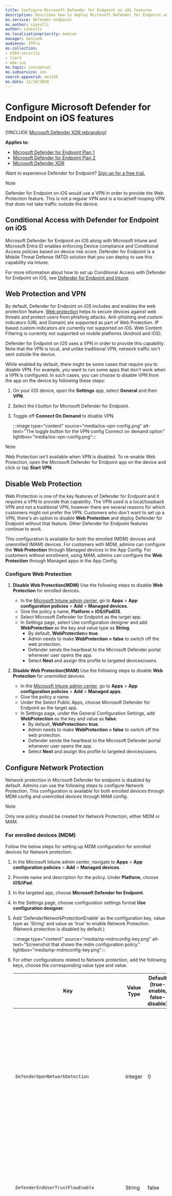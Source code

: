 ```yaml
---
title: Configure Microsoft Defender for Endpoint on iOS features
description: Describes how to deploy Microsoft Defender for Endpoint on iOS features.
ms.service: defender-endpoint
ms.author: siosulli
author: siosulli
ms.localizationpriority: medium
manager: deniseb
audience: ITPro
ms.collection: 
- m365-security
- tier3
- mde-ios
ms.topic: conceptual
ms.subservice: ios
search.appverid: met150
ms.date: 12/18/2020
---
```


# Configure Microsoft Defender for Endpoint on iOS features

[!INCLUDE [Microsoft Defender XDR rebranding](../includes/microsoft-defender.md)]

**Applies to:**

- [Microsoft Defender for Endpoint Plan 1](https://go.microsoft.com/fwlink/p/?linkid=2154037)
- [Microsoft Defender for Endpoint Plan 2](https://go.microsoft.com/fwlink/p/?linkid=2154037)
- [Microsoft Defender XDR](https://go.microsoft.com/fwlink/?linkid=2118804)

Want to experience Defender for Endpoint? [Sign up for a free trial.](https://signup.microsoft.com/create-account/signup?products=7f379fee-c4f9-4278-b0a1-e4c8c2fcdf7e&ru=https://aka.ms/MDEp2OpenTrial?ocid=docs-wdatp-exposedapis-abovefoldlink)

> [!NOTE]
> Defender for Endpoint on iOS would use a VPN in order to provide the Web Protection feature. This is not a regular VPN and is a local/self-looping VPN that does not take traffic outside the device.

## Conditional Access with Defender for Endpoint on iOS

Microsoft Defender for Endpoint on iOS along with Microsoft Intune and Microsoft Entra ID enables enforcing Device compliance and Conditional Access policies based on device risk score. Defender for Endpoint is a Mobile Threat Defense (MTD) solution that you can deploy to use this capability via Intune.

For more information about how to set up Conditional Access with Defender for Endpoint on iOS, see [Defender for Endpoint and Intune](/mem/intune/protect/advanced-threat-protection).

## Web Protection and VPN

By default, Defender for Endpoint on iOS includes and enables the web protection feature. [Web protection](web-protection-overview.md) helps to secure devices against web threats and protect users from phishing attacks. Anti-phishing and custom indicators (URL and Domain) are supported as part of Web Protection. IP based custom indicators are currently not supported on iOS. Web Content Filtering is currently not supported on mobile platforms (Android and iOS).

Defender for Endpoint on iOS uses a VPN in order to provide this capability. Note that the VPN is local, and unlike traditional VPN, network traffic isn't sent outside the device.

While enabled by default, there might be some cases that require you to disable VPN. For example, you want to run some apps that don't work when a VPN is configured. In such cases, you can choose to disable VPN from the app on the device by following these steps:

1. On your iOS device, open the **Settings** app, select **General** and then **VPN**.

2. Select the **i** button for Microsoft Defender for Endpoint.

3. Toggle off **Connect On Demand** to disable VPN.

   :::image type="content" source="media/ios-vpn-config.png" alt-text="The toggle button for the VPN config Connect on demand option" lightbox="media/ios-vpn-config.png":::

> [!NOTE]
> Web Protection isn't available when VPN is disabled. To re-enable Web Protection, open the Microsoft Defender for Endpoint app on the device and click or tap **Start VPN**.

## Disable Web Protection

Web Protection is one of the key features of Defender for Endpoint and it requires a VPN to provide that capability. The VPN used is a local/loopback VPN and not a traditional VPN, however there are several reasons for which customers might not prefer the VPN. Customers who don't want to set up a VPN, there's an option to disable **Web Protection** and deploy Defender for Endpoint without that feature. Other Defender for Endpoint features continue to work.

This configuration is available for both the enrolled (MDM) devices and unenrolled (MAM) devices. For customers with MDM, admins can configure the **Web Protection** through Managed devices in the App Config. For customers without enrollment, using MAM, admins can configure the **Web Protection** through Managed apps in the App Config.

### Configure Web Protection

1. **Disable Web Protection(MDM)** Use the following steps to disable **Web Protection** for enrolled devices.

    - In the [Microsoft Intune admin center](https://go.microsoft.com/fwlink/?linkid=2109431), go to **Apps** \> **App configuration policies** \> **Add** \> **Managed devices**.
    - Give the policy a name, **Platform \> iOS/iPadOS**.
    - Select Microsoft Defender for Endpoint as the target app.
    - In Settings page, select Use configuration designer and add **WebProtection** as the key and value type as **String**.
        - By default, **WebProtection= true**.
        - Admin needs to make **WebProtection = false** to switch off the web protection.
        - Defender sends the heartbeat to the Microsoft Defender portal whenever user opens the app.
        - Select **Next** and assign this profile to targeted devices/users.

1. **Disable Web Protection(MAM)** Use the following steps to disable **Web Protection** for unenrolled devices.

    - In the [Microsoft Intune admin center](https://go.microsoft.com/fwlink/?linkid=2109431), go to **Apps** \> **App configuration policies** \> **Add** \> **Managed apps**.
    - Give the policy a name.
    - Under the Select Public Apps, choose Microsoft Defender for Endpoint as the target app.
    - In Settings page, under the General Configuration Settings, add **WebProtection** as the key and value as **false**.
        - By default, **WebProtection= true**.
        - Admin needs to make **WebProtection = false** to switch off the web protection.
        - Defender sends the heartbeat to the Microsoft Defender portal whenever user opens the app.
        - Select **Next** and assign this profile to targeted devices/users.

## Configure Network Protection

Network protection in Microsoft Defender for endpoint is disabled by default. Admins can use the following steps to configure Network Protection. This configuration is available for both enrolled devices through MDM config and unenrolled devices through MAM config.

> [!NOTE]
> Only one policy should be created for Network Protection, either MDM or MAM.

### For enrolled devices (MDM)

Follow the below steps for setting up MDM configuration for enrolled devices for Network protection.

1. In the Microsoft Intune admin center, navigate to **Apps** \> **App configuration policies** \> **Add** \> **Managed devices**.

2. Provide name and description for the policy. Under **Platform**, choose **iOS/iPad**.

3. In the targeted app, choose **Microsoft Defender for Endpoint**.

4. In the Settings page, choose configuration settings format **Use configuration designer**.

5. Add 'DefenderNetworkProtectionEnable' as the configuration key, value type as 'String' and value as 'true' to enable Network Protection. (Network protection is disabled by default.)

   :::image type="content" source="media/np-mdmconfig-key.png" alt-text="Screenshot that shows the mdm configuration policy." lightbox="media/np-mdmconfig-key.png":::

6. For other configurations related to Network protection, add the following keys, choose the corresponding value type and value.

   | Key | Value Type | Default (true-enable, false-disable) | Description |
   | --- | --- | --- | --- |
   | `DefenderOpenNetworkDetection` | Integer | 0 | 1 - Audit, 0 - Disable(default), 2 - Enable. This setting is managed by an IT Admin to audit, disable, or enable open network detection, respectively. In 'Audit' mode, alerts is sent only to the ATP portal with no end-user experience. For end-user experience, set the config to 'Enable' mode.|
   | `DefenderEndUserTrustFlowEnable` | String | false | true - enable, false - disable; This setting is used by IT admins to enable or disable the end user in-app experience to trust and untrust the unsecure and suspicious networks. |
   | `DefenderNetworkProtectionAutoRemediation` | String | true | true - enable, false - disable; This setting is used by the IT admin to enable or disable the remediation alerts that are sent when a user performs remediation activities like switching to safer WIFI access points or deleting suspicious certificates detected by Defender. |
   | `DefenderNetworkProtectionPrivacy` | String | true | true - enable, false - disable; This setting is managed by IT admin to enable or disable privacy in network protection. |

7. In the Assignments section, admin can choose groups of users to include and exclude from the policy.

8. Review and create the configuration policy.

### For unenrolled devices (MAM)

Follow the below steps for setting up MAM config for unenrolled devices for Network protection (Authenticator device registration is required for MAM configuration) in iOS devices. Network Protection initialization requires the end user to open the app once.

1. In the Microsoft Intune admin center, navigate to **Apps** \> **App configuration policies** \> **Add** \> **Managed apps** \> **Create a new App configuration policy**.

   :::image type="content" source="media/addiosconfig.png" alt-text="Add configuration policy." lightbox="media/addiosconfig.png":::

2. Provide a name and description to uniquely identify the policy. Then select **Select Public apps**, and choose **Microsoft Defender for Platform iOS/iPadOS**.

   :::image type="content" source="media/nameiosconfig.png" alt-text="Name the configuration." lightbox="media/nameiosconfig.png":::

3. On the Settings page, add **DefenderNetworkProtectionEnable** as the key and the value as `true` to enable network protection. (Network protection is disabled by default.)

   :::image type="content" source="media/addiosconfigvalue.png" alt-text="Add configuration value." lightbox="media/addiosconfigvalue.png":::

4. For other configurations related to network protection, add the following keys and appropriate corresponding value.

    |Key| Default (true - enable, false - disable)|Description|
    |---|---|---|
    |`DefenderOpenNetworkDetection`|0| 1 - Audit, 0 - Disable (default), 2 - Enable. This setting is managed by an IT admin to enable, audit, or disable open network detection. In Audit mode, alerts are sent only to the ATP portal with no user side experience. For user experience, set the config to "Enable" mode.|
    |`DefenderEndUserTrustFlowEnable`| false | true - enable, false - disable; This setting is used by IT admins to enable or disable the end user in-app experience to trust and untrust the unsecure and suspicious networks.|
    |`DefenderNetworkProtectionAutoRemediation`| true |true - enable, false - disable; This setting is used by the IT admin to enable or disable the remediation alerts that are sent when a user performs remediation activities like switching to safer WIFI access points or deleting suspicious certificates detected by Defender.|
    |`DefenderNetworkProtectionPrivacy`| true |true - enable, false - disable; This setting is managed by IT admin to enable or disable privacy in network protection.|
  
5. In the **Assignments** section, an admin can choose groups of users to include and exclude from the policy.

   :::image type="content" source="media/assigniosconfig.png" alt-text="Assign configuration." lightbox="media/assigniosconfig.png":::

6. Review and create the configuration policy.

## Coexistence of multiple VPN profiles

Apple iOS doesn't support multiple device-wide VPNs to be active simultaneously. While multiple VPN profiles can exist on the device, only one VPN can be active at a time.

## Configure Microsoft Defender for Endpoint risk signal in app protection policy (MAM)

Microsoft Defender for Endpoint on iOS enables the App Protection Policy scenario. End-users can install the latest version of the app directly from the Apple app store. Ensure the device is registered to Authenticator with the same account being used to onboard in Defender for successful MAM registration.

Microsoft Defender for Endpoint can be configured to send threat signals to be used in App Protection Policies (APP, also known as MAM) on iOS/iPadOS. With this capability, you can use Microsoft Defender for Endpoint to protect access to corporate data from unenrolled devices as well.

Follow the steps in the following link to set up app protection policies with Microsoft Defender for Endpoint [Configure Defender risk signals in app protection policy (MAM)](ios-install-unmanaged.md)

For more details on MAM or app protection policy, see [iOS app protection policy settings](/mem/intune/apps/app-protection-policy-settings-ios).

## Privacy Controls

Microsoft Defender for Endpoint on iOS enables Privacy Controls for both the Admins and the End Users. This includes the controls for enrolled (MDM) and unenrolled (MAM) devices.

For Customers with MDM, admins can configure the Privacy Controls through Managed devices in the App Config. For Customers without enrollment, using MAM, admins can configure the Privacy Controls through Managed apps in the App Config. End Users will also have the ability to configure the Privacy Settings from the Defender App settings.

### Configure privacy in phish alert report

Customers can now enable privacy control for the phish report sent by Microsoft Defender for Endpoint on iOS so that the domain name isn't included as part of a phish alert whenever a phish website is detected and blocked by Microsoft Defender for Endpoint.

1. **Admin Privacy Controls (MDM)** Use the following steps to enable privacy and not collect the domain name as part of the phish alert report for enrolled devices.

   1. In the [Microsoft Intune admin center](https://go.microsoft.com/fwlink/?linkid=2109431), go to **Apps** \> **App configuration policies** \> **Add** \> **Managed devices**.

   2. Give the policy a name, **Platform \> iOS/iPadOS**, select the profile type.

   3. Select **Microsoft Defender for Endpoint** as the target app.

   4. On the Settings page, select **Use configuration designer** and add **DefenderExcludeURLInReport** as the key and value type as **Boolean**.

      - To enable privacy and not collect the domain name, enter the value as `true` and assign this policy to users. By default, this value is set to `false`.
      - For users with key set as `true`, the phish alert doesn't contain the domain name information whenever a malicious site is detected and blocked by Defender for Endpoint.

   5. Select **Next** and assign this profile to targeted devices/users.

2. **Admin Privacy Controls (MAM)** Use the following steps to enable privacy and not collect the domain name as part of the phish alert report for unenrolled devices.

   1. In the [Microsoft Intune admin center](https://go.microsoft.com/fwlink/?linkid=2109431), go to **Apps** \> **App configuration policies** \> **Add** \> **Managed apps**.

   2. Give the policy a name.

   3. Under **Select Public Apps**, choose **Microsoft Defender for Endpoint** as the target app.

   4. On the Settings page, under the **General Configuration Settings**, add **DefenderExcludeURLInReport** as the key and value as `true`.

      - To enable privacy and not collect the domain name, enter the value as `true` and assign this policy to users. By default, this value is set to `false`.
      - For users with key set as `true`, the phish alert doesn't contain the domain name information whenever a malicious site is detected and blocked by Defender for Endpoint.

   5. Select **Next** and assign this profile to targeted devices/users.

3. **End User Privacy Controls** These controls help the end user to configure the information shared to their organization.

   For Supervised devices, End User controls aren't visible. Your admin decides and controls the settings. However, for Unsupervised devices, the control is displayed under the **Settings \> Privacy**.

   - Users see a toggle for **Unsafe Site Info**.
   - This toggle is only visible if Admin has set **DefenderExcludeURLInReport = true**.
   - If enabled by an Admin, Users can decide if they want to send the unsafe site info to their Organization or not.
   - By default, it's set to `false`. The unsafe site information isn't sent.
   - If user toggles it to `true`, the unsafe site details are sent.

Turning the above privacy controls on or off doesn't impact the device compliance check or conditional access.

> [!NOTE]
> On Supervised devices with the configuration profile, Microsoft Defender for Endpoint can access the entire URL and if it is found to be phishing, it is blocked.
> On an Unsupervised device, Microsoft Defender for Endpoint has access to only the domain name, and if the domain is not a phishing URL, it won't be blocked.

## Optional Permissions

Microsoft Defender for Endpoint on iOS enables **Optional Permissions** in the onboarding flow. Currently the permissions required by Defender for Endpoint are mandatory in the onboarding flow. With this feature, admins can deploy Defender for Endpoint on BYOD devices without enforcing the mandatory **VPN Permission** during onboarding. End users can onboard the app without the mandatory permissions and can later review these permissions. This feature is currently present only for enrolled devices (MDM).

### Configure Optional Permission

1. **Admin flow (MDM)** Use the following steps to enable **Optional VPN** permission for enrolled devices.

    - In the [Microsoft Intune admin center](https://go.microsoft.com/fwlink/?linkid=2109431), go to **Apps** \> **App configuration policies** \> **Add** \> **Managed devices**.

    - Give the policy a name, select **Platform \> iOS/iPadOS**.

    - Select **Microsoft Defender for Endpoint** as the target app.

    - On the Settings page, select **Use configuration designer** and add **DefenderOptionalVPN** as the key and value type as **Boolean**.

      - To enable optional VPN permission, enter value as `true` and assign this policy to users. By default, this value is set to `false`.
      - For users with key set as `true`, the users are able to onboard the app without giving the VPN permission.

    - Select **Next** and assign this profile to targeted devices/users.

1. **End User flow** - User installs and opens the app to start the onboarding.
    - If an admin has set up optional permissions, then the user can **Skip** VPN permission and complete onboarding.
    - Even if the user has skipped VPN, the device is able to onboard, and a heartbeat is sent.
    - If VPN is disabled, web protection isn't active.
    - Later, the user can enable web protection from within the app, which installs the VPN configuration on the device.

> [!NOTE]
> **Optional Permission** is different from **Disable Web Protection**. Optional VPN Permission only helps to skip the permission during onboarding but its available for the end user to later review and enable it. While **Disable Web Protection** allows users to onboard the Defender for Endpoint app without the Web Protection. It cannot be enabled later.

## Jailbreak detection

Microsoft Defender for Endpoint has the capability of detecting unmanaged and managed devices that are jailbroken. These jailbreak checks are done periodically. If a device is detected as jailbroken, these events occur:

- **High**-risk alert is reported to the Microsoft Defender portal. If device Compliance and Conditional Access is set up based on device risk score, then the device is blocked from accessing corporate data.
- User data on app is cleared. When user opens the app after jailbreaking the VPN profile also is deleted and no web protection is offered.

### Configure compliance policy against jailbroken devices

To protect corporate data from being accessed on jailbroken iOS devices, we recommend that you set up the following compliance policy on Intune.

> [!NOTE]
> Jailbreak detection is a capability provided by Microsoft Defender for Endpoint on iOS. However, we recommend that you setup this policy as an additional layer of defense against jailbreak scenarios.

Follow the steps below to create a compliance policy against jailbroken devices.

1. In the [Microsoft Intune admin center](https://go.microsoft.com/fwlink/?linkid=2109431), go to **Devices** \> **Compliance policies** \> **Create Policy**. Select "iOS/iPadOS" as platform and select **Create**.

   :::image type="content" source="media/ios-jb-policy.png" alt-text="The Create Policy tab" lightbox="media/ios-jb-policy.png":::

2. Specify a name of the policy, such as *Compliance Policy for Jailbreak*.

3. In the compliance settings page, select to expand **Device Health** section and select **Block** for **Jailbroken devices** field.

   :::image type="content" source="media/ios-jb-settings.png" alt-text="The Compliance settings tab" lightbox="media/ios-jb-settings.png":::

4. In the **Actions for noncompliance** section, select the actions as per your requirements and select **Next**.

   :::image type="content" source="media/ios-jb-actions.png" alt-text="The Actions for noncompliance tab" lightbox="media/ios-jb-actions.png":::

5. In the **Assignments** section, select the user groups that you want to include for this policy and then select **Next**.

6. In the **Review+Create** section, verify that all the information entered is correct and then select **Create**.

## Configure custom indicators

Defender for Endpoint on iOS enables admins to configure custom indicators on iOS devices as well. For more information on how to configure custom indicators, see [Manage indicators](/microsoft-365/security/defender-endpoint/manage-indicators).

> [!NOTE]
> Defender for Endpoint on iOS supports creating custom indicators only for URLs and domains. IP based custom indicators is not supported on iOS.
>
> For iOS, no alerts are generated on Microsoft Defender XDR when the URL or domain set in the indicator is accessed.

## Configure vulnerability assessment of apps

Reducing cyber risk requires comprehensive risk-based vulnerability management to identify, assess, remediate, and track all your biggest vulnerabilities across your most critical assets, all in a single solution. Visit this [page](/defender-vulnerability-management/defender-vulnerability-management) to learn more about Microsoft Defender Vulnerability Management in Microsoft Defender for Endpoint.

Defender for Endpoint on iOS supports vulnerability assessments of OS and apps. Vulnerability assessment of iOS versions is available for both enrolled (MDM) and unenrolled (MAM) devices. Vulnerability assessment of apps is only for enrolled (MDM) devices. Admins can use the following steps to configure the vulnerability assessment of apps.

### On a Supervised Device

1. Ensure the device is configured in the [Supervised mode](ios-install.md#complete-deployment-for-supervised-devices).

1. To enable the feature in the [Microsoft Intune admin center](https://go.microsoft.com/fwlink/?linkid=2109431), go to **Endpoint Security** \> **Microsoft Defender for Endpoint** \> **Enable App sync for iOS/iPadOS devices**.

     :::image type="content" source="media/tvm-app-sync-toggle.png" alt-text="App sync toggleSup" lightbox="media/tvm-app-sync-toggle.png":::

> [!NOTE]
> To get the list of all the apps including unmanaged apps, the admin has to enable **Send full application inventory data on personally owned iOS/iPadOS devices** in the Intune Admin Portal for the supervised devices marked as "Personal".
> For the supervised devices marked as "Corporate" in the Intune Admin Portal, the admin need not enable **Send full application inventory data on personally owned iOS/iPadOS devices**.

### On an Unsupervised Device

1. To enable the feature in the [Microsoft Intune admin center](https://go.microsoft.com/fwlink/?linkid=2109431), go to **Endpoint Security** \> **Microsoft Defender for Endpoint** \> **Enable App sync for iOS/iPadOS devices**.

   :::image type="content" source="media/tvm-app-sync-toggle.png" alt-text="App sync toggle" lightbox="media/tvm-app-sync-toggle.png":::

1. To get the list of all the apps including unmanaged apps, enable the toggle **Send full application inventory data on personally owned iOS/iPadOS devices**.

    :::image type="content" source="media/tvm-full-app-data.png" alt-text="Full App Data" lightbox="media/tvm-full-app-data.png":::

1. Use the following steps to configure the privacy setting.
    - Go to **Apps** \> **App configuration policies** \> **Add** \> **Managed devices**.
    - Give the policy a name, **Platform** \> **iOS/iPadOS**.
    - Select **Microsoft Defender for Endpoint** as the target app.
    - In Settings page, select Use configuration designer and add **DefenderTVMPrivacyMode** as the key and value type as **String**.
        - To disable privacy and collect the list of apps installed, enter value as `False` and assign this policy to users. 
        - By default, this value is set to `True` for unsupervised devices.
        - For users with key set as `False`, Defender for Endpoint will send the list of apps installed on the device for vulnerability assessment.
    - Click **Next** and assign this profile to targeted devices/users.
    - Turning the above privacy controls on or off will not impact the device compliance check or conditional access.

1. Once the config is applied, end-user will need to open the app to **Approve** the privacy setting.
    - Privacy approval screen will come only for unsupervised devices.
    - Only if end-user approves the privacy, the app information is sent to the Defender for Endpoint console.

        :::image type="content" source="media/tvm-user-privacy2.png" alt-text="Screenshot of the end user privacy screen." lightbox="media/tvm-user-privacy2.png":::

Once the client versions are deployed to target iOS devices, the processing will start. Vulnerabilities found on those devices will start showing up in the Defender Vulnerability Management dashboard. The processing might take few hours (max 24 hours) to complete. Especially for the entire list of apps to show up in the software inventory.

> [!NOTE]
> If you're using SSL inspection solution within your iOS device, please allow list these domain names **securitycenter.windows.com** (in commercial environment) and **securitycenter.windows.us** (in GCC environment) for TVM feature to work.

## Disable sign out

Defender for Endpoint on iOS supports deployment without sign out button in the app to prevent users from signing out of the Defender app. This is important to prevent users from tampering the device. 

This configuration is available for both the enrolled (MDM) devices as well as unenrolled (MAM) devices. Admins can use the following steps to configure the Disable sign out

### Configure Disable sign out

**For enrolled devices(MDM)**

1. In the Microsoft Intune admin center, navigate to Apps \> App configuration policies \> Add \> Managed devices.
1. Give the policy a name, select Platform \> iOS/iPadOS
1. Select Microsoft Defender for Endpoint as the target app. 
1. In Settings page, select Use configuration designer and add **DisableSignOut** as the key and value type as **String**.
1. By default, DisableSignOut = false.
1. Admin needs to make **DisableSignOut = true** to disable the sign-out button in the app. Users will not see the sign out button once the policy is pushed.
1. Click Next and assign this policy to targeted devices/users.

**For unenrolled devices(MAM)**

1. In the Microsoft Intune admin center, navigate to Apps > App configuration policies > Add > Managed apps.
1. Give the policy a name.
1. Under the Select Public Apps, choose Microsoft Defender for Endpoint as the target app.
1. In Settings page, add **DisableSignOut** as the key and value as **true**, under the General Configuration Settings.
1. By default, DisableSignOut = false.
1. Admin needs to make **DisableSignOut = true** to disable the sign-out button in the app. Users will not see the sign out button once the policy is pushed.
1. Click Next and assign this policy to targeted devices/users.

>[!Important]
>This feature is in Public Preview. The following information relates to prereleased product which may be substantially modified before it's commercially released. Microsoft makes no warranties, express or implied, with respect to the information provided here.

## Device Tagging

Defender for Endpoint on iOS enables bulk tagging the mobile devices during onboarding by allowing the admins to set up tags via Intune. Admin can configure the device tags through Intune via configuration policies and push them to user's devices. Once the User installs and activates Defender, the client app passes the device tags to the Security Portal. The Device tags appear against the devices in the Device Inventory. 

This configuration is available for both the enrolled (MDM) devices as well as unenrolled (MAM) devices. Admins can use the following steps to configure the Device tags.

### Configure Device tags

**For enrolled devices(MDM)**

1. In the Microsoft Intune admin center, navigate to Apps \> App configuration policies \> Add \> Managed devices.
1. Give the policy a name, select Platform \> iOS/iPadOS
1. Select Microsoft Defender for Endpoint as the target app. 
1. In Settings page, select Use configuration designer and add **DefenderDeviceTag** as the key and value type as **String**.
   - Admin can assign a new tag by adding the key **DefenderDeviceTag** and setting a value for device tag.
   - Admin can edit an existing tag by modifying the value of the key **DefenderDeviceTag**.
   - Admin can delete an existing tag by removing the key **DefenderDeviceTag**.

1. Click Next and assign this policy to targeted devices/users.

**For unenrolled devices(MAM)**

1. In the Microsoft Intune admin center, navigate to Apps > App configuration policies > Add > Managed apps.
1. Give the policy a name.
1. Under the Select Public Apps, choose Microsoft Defender for Endpoint as the target app.
1. In Settings page, add **DefenderDeviceTag** as the key under the General Configuration Settings.
   - Admin can assign a new tag by adding the key **DefenderDeviceTag** and setting a value for device tag.
   - Admin can edit an existing tag by modifying the value of the key **DefenderDeviceTag**.
   - Admin can delete an existing tag by removing the key **DefenderDeviceTag**.
1. Click Next and assign this policy to targeted devices/users.

> [!NOTE] 
> The Defender app needs to be opened for tags to be synced with Intune and passed to Security Portal. It may take up to 18 hours for tags to reflect in the portal.

## Configure option to send in-app feedback

Customers now have the option to configure the ability to send feedback data to Microsoft within the Defender for Endpoint app. Feedback data helps Microsoft improve  products and troubleshoot issues.

> [!NOTE]
> For US Government cloud customers, feedback data collection is **disabled** by default.

Use the following steps to configure the option to send feedback data to Microsoft:

1. In the [Microsoft Intune admin center](https://go.microsoft.com/fwlink/?linkid=2109431), go to **Apps** \> **App configuration policies** \> **Add** \> **Managed devices**.

1. Give the policy a name, and select **Platform \> iOS/iPadOS** as the profile type.

1. Select **Microsoft Defender for Endpoint** as the target app.

1. On the Settings page, select **Use configuration designer** and add **DefenderFeedbackData** as the key and value type as **Boolean**.

   - To remove the ability of end-users to provide feedback, set the value as `false` and assign this policy to users. By default, this value is set to `true`. For US Government customers, the default value is set to 'false'.

   - For users with key set as `true`, there is an option to send Feedback data to Microsoft within the app (**Menu** \> **Help & Feedback** \> **Send Feedback to Microsoft**).

1. Select **Next** and assign this profile to targeted devices/users.

## Report unsafe site

Phishing websites impersonate trustworthy websites for the purpose of obtaining your personal or financial information. Visit the [Provide feedback about network protection](https://www.microsoft.com/wdsi/filesubmission/exploitguard/networkprotection) page to report a website that could be a phishing site.
[!INCLUDE [Microsoft Defender for Endpoint Tech Community](../includes/defender-mde-techcommunity.md)]
